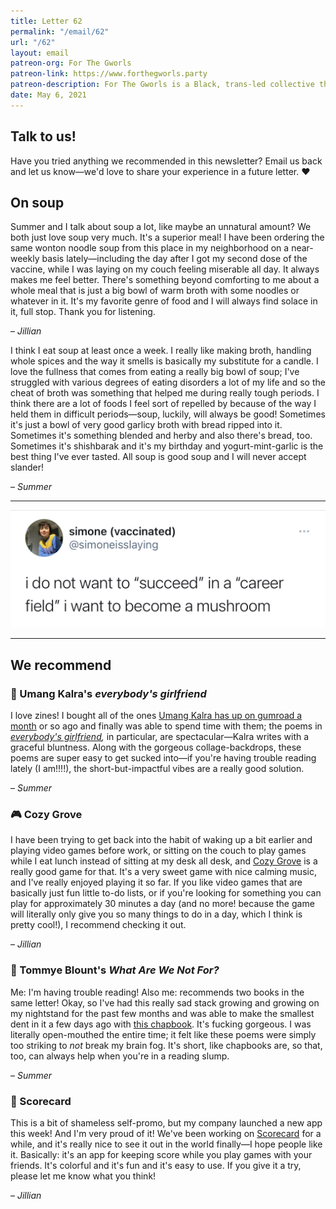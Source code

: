 ```yaml
---
title: Letter 62
permalink: "/email/62"
url: "/62"
layout: email
patreon-org: For The Gworls
patreon-link: https://www.forthegworls.party
patreon-description: For The Gworls is a Black, trans-led collective that raises money to help Black transgender people pay for their rent, gender-affirming surgeries, smaller co-pays for medicines/doctor’s visits, and travel assistance.
date: May 6, 2021
---
```


## Talk to us!

Have you tried anything we recommended in this newsletter? Email us back and let us know—we'd love to share your experience in a future letter. ❤️

## On soup

Summer and I talk about soup a lot, like maybe an unnatural amount? We both just love soup very much. It's a superior meal! I have been ordering the same wonton noodle soup from this place in my neighborhood on a near-weekly basis lately—including the day after I got my second dose of the vaccine, while I was laying on my couch feeling miserable all day. It always makes me feel better. There's something beyond comforting to me about a whole meal that is just a big bowl of warm broth with some noodles or whatever in it. It's my favorite genre of food and I will always find solace in it, full stop. Thank you for listening.

– *Jillian*

I think I eat soup at least once a week. I really like making broth, handling whole spices and the way it smells is basically my substitute for a candle. I love the fullness that comes from eating a really big bowl of soup; I've struggled with various degrees of eating disorders a lot of my life and so the cheat of broth was something that helped me during really tough periods. I think there are a lot of foods I feel sort of repelled by because of the way I held them in difficult periods—soup, luckily, will always be good! Sometimes it's just a bowl of very good garlicy broth with bread ripped into it. Sometimes it's something blended and herby and also there's bread, too. Sometimes it's shishbarak and it's my birthday and yogurt-mint-garlic is the best thing I've ever tasted. All soup is good soup and I will never accept slander! 

– *Summer*

<hr>

<a href="https://twitter.com/simoneisslaying/status/1390076213063036932?s=12">
  <img src="/assets/images/tweets/62.jpeg" class="tweet">
</a>

<hr>

## We recommend

### 📖 Umang Kalra's *everybody's girlfriend*

I love zines! I bought all of the ones [Umang Kalra has up on gumroad a month](https://gumroad.com/umangkalra) or so ago and finally was able to spend time with them; the poems in *[everybody's girlfriend](https://gumroad.com/umangkalra#hSTx),* in particular, are spectacular—Kalra writes with a graceful bluntness. Along with the gorgeous collage-backdrops, these poems are super easy to get sucked into—if you're having trouble reading lately (I am!!!!), the short-but-impactful vibes are a really good solution. 

– *Summer*

### 🎮 Cozy Grove

I have been trying to get back into the habit of waking up a bit earlier and playing video games before work, or sitting on the couch to play games while I eat lunch instead of sitting at my desk all desk, and [Cozy Grove](https://cozygrovegame.com) is a really good game for that. It's a very sweet game with nice calming music, and I've really enjoyed playing it so far. If you like video games that are basically just fun little to-do lists, or if you're looking for something you can play for approximately 30 minutes a day (and no more! because the game will literally only give you so many things to do in a day, which I think is pretty cool!), I recommend checking it out.

– *Jillian*

### 📖 Tommye Blount's *What Are We Not For?*

Me: I'm having trouble reading! Also me: recommends two books in the same letter! Okay, so I've had this really sad stack growing and growing on my nightstand for the past few months and was able to make the smallest dent in it a few days ago with [this chapbook](https://bullcitypress.com/product/what-are-we-not-for/). It's fucking gorgeous. I was literally open-mouthed the entire time; it felt like these poems were simply too striking to *not* break my brain fog. It's short, like chapbooks are, so that, too, can always help when you're in a reading slump. 

– *Summer*

### 📱 Scorecard

This is a bit of shameless self-promo, but my company launched a new app this week! And I'm very proud of it! We've been working on [Scorecard](https://www.getscorecard.app) for a while, and it's really nice to see it out in the world finally—I hope people like it. Basically: it's an app for keeping score while you play games with your friends. It's colorful and it's fun and it's easy to use. If you give it a try, please let me know what you think!

– *Jillian*